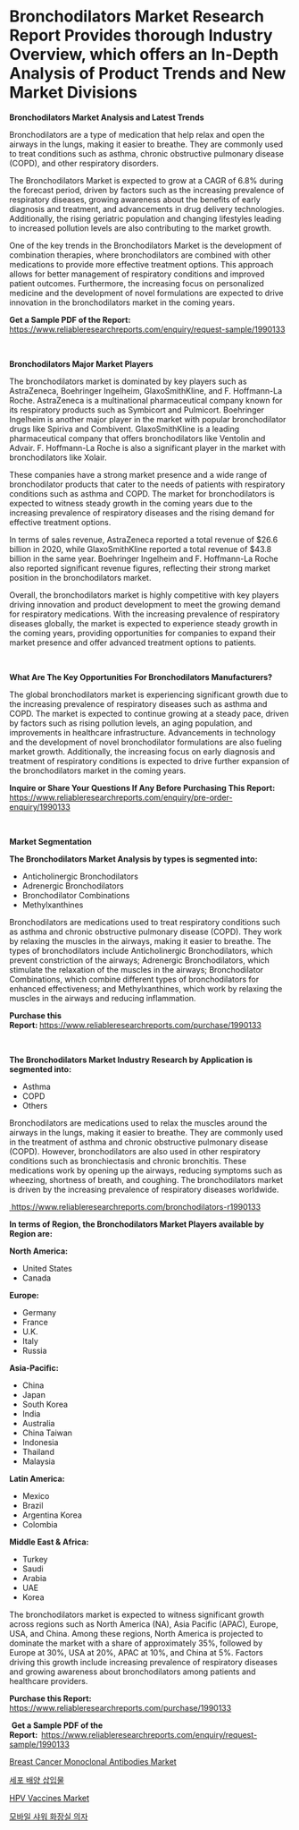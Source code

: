 <p><h1>Bronchodilators Market Research Report Provides thorough Industry Overview, which offers an In-Depth Analysis of Product Trends and New Market Divisions</h1></p><p><strong>Bronchodilators Market Analysis and Latest Trends</strong></p>
<p><p>Bronchodilators are a type of medication that help relax and open the airways in the lungs, making it easier to breathe. They are commonly used to treat conditions such as asthma, chronic obstructive pulmonary disease (COPD), and other respiratory disorders.</p><p>The Bronchodilators Market is expected to grow at a CAGR of 6.8% during the forecast period, driven by factors such as the increasing prevalence of respiratory diseases, growing awareness about the benefits of early diagnosis and treatment, and advancements in drug delivery technologies. Additionally, the rising geriatric population and changing lifestyles leading to increased pollution levels are also contributing to the market growth.</p><p>One of the key trends in the Bronchodilators Market is the development of combination therapies, where bronchodilators are combined with other medications to provide more effective treatment options. This approach allows for better management of respiratory conditions and improved patient outcomes. Furthermore, the increasing focus on personalized medicine and the development of novel formulations are expected to drive innovation in the bronchodilators market in the coming years.</p></p>
<p><strong>Get a Sample PDF of the Report:&nbsp;</strong> <a href="https://www.reliableresearchreports.com/enquiry/request-sample/1990133">https://www.reliableresearchreports.com/enquiry/request-sample/1990133</a></p>
<p>&nbsp;</p>
<p><strong>Bronchodilators Major Market Players</strong></p>
<p><p>The bronchodilators market is dominated by key players such as AstraZeneca, Boehringer Ingelheim, GlaxoSmithKline, and F. Hoffmann-La Roche. AstraZeneca is a multinational pharmaceutical company known for its respiratory products such as Symbicort and Pulmicort. Boehringer Ingelheim is another major player in the market with popular bronchodilator drugs like Spiriva and Combivent. GlaxoSmithKline is a leading pharmaceutical company that offers bronchodilators like Ventolin and Advair. F. Hoffmann-La Roche is also a significant player in the market with bronchodilators like Xolair.</p><p>These companies have a strong market presence and a wide range of bronchodilator products that cater to the needs of patients with respiratory conditions such as asthma and COPD. The market for bronchodilators is expected to witness steady growth in the coming years due to the increasing prevalence of respiratory diseases and the rising demand for effective treatment options.</p><p>In terms of sales revenue, AstraZeneca reported a total revenue of $26.6 billion in 2020, while GlaxoSmithKline reported a total revenue of $43.8 billion in the same year. Boehringer Ingelheim and F. Hoffmann-La Roche also reported significant revenue figures, reflecting their strong market position in the bronchodilators market.</p><p>Overall, the bronchodilators market is highly competitive with key players driving innovation and product development to meet the growing demand for respiratory medications. With the increasing prevalence of respiratory diseases globally, the market is expected to experience steady growth in the coming years, providing opportunities for companies to expand their market presence and offer advanced treatment options to patients.</p></p>
<p>&nbsp;</p>
<p><strong>What Are The Key Opportunities For Bronchodilators Manufacturers?</strong></p>
<p><p>The global bronchodilators market is experiencing significant growth due to the increasing prevalence of respiratory diseases such as asthma and COPD. The market is expected to continue growing at a steady pace, driven by factors such as rising pollution levels, an aging population, and improvements in healthcare infrastructure. Advancements in technology and the development of novel bronchodilator formulations are also fueling market growth. Additionally, the increasing focus on early diagnosis and treatment of respiratory conditions is expected to drive further expansion of the bronchodilators market in the coming years.</p></p>
<p><strong>Inquire or Share Your Questions If Any Before Purchasing This Report:</strong> <a href="https://www.reliableresearchreports.com/enquiry/pre-order-enquiry/1990133">https://www.reliableresearchreports.com/enquiry/pre-order-enquiry/1990133</a></p>
<p>&nbsp;</p>
<p><strong>Market Segmentation</strong></p>
<p><strong>The Bronchodilators Market Analysis by types is segmented into:</strong></p>
<p><ul><li>Anticholinergic Bronchodilators</li><li>Adrenergic Bronchodilators</li><li>Bronchodilator Combinations</li><li>Methylxanthines</li></ul></p>
<p><p>Bronchodilators are medications used to treat respiratory conditions such as asthma and chronic obstructive pulmonary disease (COPD). They work by relaxing the muscles in the airways, making it easier to breathe. The types of bronchodilators include Anticholinergic Bronchodilators, which prevent constriction of the airways; Adrenergic Bronchodilators, which stimulate the relaxation of the muscles in the airways; Bronchodilator Combinations, which combine different types of bronchodilators for enhanced effectiveness; and Methylxanthines, which work by relaxing the muscles in the airways and reducing inflammation.</p></p>
<p><strong>Purchase this Report:&nbsp;</strong><a href="https://www.reliableresearchreports.com/purchase/1990133">https://www.reliableresearchreports.com/purchase/1990133</a></p>
<p>&nbsp;</p>
<p><strong>The Bronchodilators Market Industry Research by Application is segmented into:</strong></p>
<p><ul><li>Asthma</li><li>COPD</li><li>Others</li></ul></p>
<p><p>Bronchodilators are medications used to relax the muscles around the airways in the lungs, making it easier to breathe. They are commonly used in the treatment of asthma and chronic obstructive pulmonary disease (COPD). However, bronchodilators are also used in other respiratory conditions such as bronchiectasis and chronic bronchitis. These medications work by opening up the airways, reducing symptoms such as wheezing, shortness of breath, and coughing. The bronchodilators market is driven by the increasing prevalence of respiratory diseases worldwide.</p></p>
<p><a href="https://www.reliableresearchreports.com/bronchodilators-r1990133">&nbsp;https://www.reliableresearchreports.com/bronchodilators-r1990133</a></p>
<p><strong>In terms of Region, the Bronchodilators Market Players available by Region are:</strong></p>
<p>
    <p> <strong> North America: </strong>
        <ul>
            <li>United States</li>
            <li>Canada</li>
        </ul>
        </p> 
    <p> <strong> Europe: </strong>
        <ul>
            <li>Germany</li>
            <li>France</li>
            <li>U.K.</li>
            <li>Italy</li>
            <li>Russia</li>
        </ul>
        </p> 
    <p> <strong> Asia-Pacific: </strong>
        <ul>
            <li>China</li>
            <li>Japan</li>
            <li>South Korea</li>
            <li>India</li>
            <li>Australia</li>
            <li>China Taiwan</li>
            <li>Indonesia</li>
            <li>Thailand</li>
            <li>Malaysia</li>
        </ul>
        </p> 
    <p> <strong> Latin America: </strong>
        <ul>
            <li>Mexico</li>
            <li>Brazil</li>
            <li>Argentina Korea</li>
            <li>Colombia</li>
        </ul>
        </p> 
    <p> <strong> Middle East & Africa: </strong>
        <ul>
            <li>Turkey</li>
            <li>Saudi</li>
            <li>Arabia</li>
            <li>UAE</li>
            <li>Korea</li>
        </ul>
    </p>
    </p>
<p><p>The bronchodilators market is expected to witness significant growth across regions such as North America (NA), Asia Pacific (APAC), Europe, USA, and China. Among these regions, North America is projected to dominate the market with a share of approximately 35%, followed by Europe at 30%, USA at 20%, APAC at 10%, and China at 5%. Factors driving this growth include increasing prevalence of respiratory diseases and growing awareness about bronchodilators among patients and healthcare providers.</p></p>
<p><strong>Purchase this Report: </strong><a href="https://www.reliableresearchreports.com/purchase/1990133">https://www.reliableresearchreports.com/purchase/1990133</a></p>
<p>&nbsp;<strong>Get a Sample PDF of the Report:&nbsp;&nbsp;</strong><a href="https://www.reliableresearchreports.com/enquiry/request-sample/1990133">https://www.reliableresearchreports.com/enquiry/request-sample/1990133</a></p>
<p><strong></strong></p>
<p><p><a href="https://github.com/timeliteaut/Market-Research-Report-List-2/blob/main/breast-cancer-monoclonal-antibodies-market.md">Breast Cancer Monoclonal Antibodies Market</a></p><p><a href="https://github.com/durgin521/Market-Research-Report-List-1/blob/main/887195356714.md">세포 배양 삽입물</a></p><p><a href="https://github.com/seekum/Market-Research-Report-List-2/blob/main/hpv-vaccines-market.md">HPV Vaccines Market</a></p><p><a href="https://github.com/novabrown3/Market-Research-Report-List-1/blob/main/488261356713.md">모바일 샤워 화장실 의자</a></p></p>